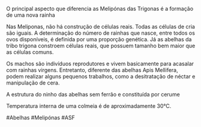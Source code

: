 O principal aspecto que diferencia as Melipónas das Trigonas é a formação de uma nova rainha

Nas Meliponas, não há construção de células reais. Todas as células de cria são iguais. A determinação do número de rainhas que nasce, entre todos os ovos disponíveis, é definida por uma proporção genética. Já as abelhas da tribo trigona constroem células reais, que possuem tamanho bem maior que as células comuns.

Os machos são indivíduos reprodutores e vivem basicamente para acasalar com rainhas virgens. Entretanto, diferente das abelhas Apis Mellifera, podem realizar alguns pequenos trabalhos, como a desitratação de néctar e manipulação de cera.

A estrutura do ninho das abelhas sem ferrão e constituída por cerume 

Temperatura interna de uma colmeia é de aproximadamente 30°C.

#Abelhas #Melipónas #ASF 

